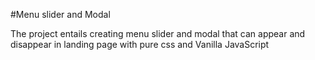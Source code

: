 #Menu slider and Modal

The project entails creating menu slider and modal that can appear and disappear in landing page with pure css and Vanilla JavaScript 